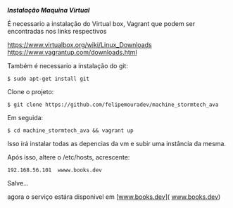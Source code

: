 ***Instalação Maquina Virtual***

É necessario a instalação do Virtual box, Vagrant que podem ser encontradas nos links respectivos

https://www.virtualbox.org/wiki/Linux_Downloads
https://www.vagrantup.com/downloads.html

Também é necessario a instalação do git:

```
$ sudo apt-get install git
```

Clone o projeto:

```
$ git clone https://github.com/felipemouradev/machine_stormtech_ava
```

Em seguida:

```
$ cd machine_stormtech_ava && vagrant up
```


Isso irá instalar todas as depencias da vm e subir uma instância da mesma.

Após isso, altere o /etc/hosts, acrescente:

```
192.168.56.101  wwww.books.dev
```
Salve...

agora o serviço estára disponivel em [www.books.dev]( www.books.dev)

